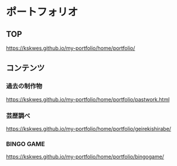 # ポートフォリオ

## TOP
https://kskwes.github.io/my-portfolio/home/portfolio/

## コンテンツ
### 過去の制作物
https://kskwes.github.io/my-portfolio/home/portfolio/pastwork.html
### 芸歴調べ
https://kskwes.github.io/my-portfolio/home/portfolio/geirekishirabe/
### BINGO GAME
https://kskwes.github.io/my-portfolio/home/portfolio/bingogame/